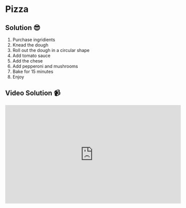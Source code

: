 # Pizza

## Solution 😎

1. Purchase ingridients
2. Knead the dough
3. Roll out the dough in a circular shape
4. Add tomato sauce
5. Add the chese
6. Add pepperoni and mushrooms
7. Bake for 15 minutes
8. Enjoy

## Video Solution 📹

<iframe width="560" height="315" src="https://www.youtube.com/embed/3KSx0gskMrI" title="YouTube video player" frameborder="0" allow="accelerometer; autoplay; clipboard-write; encrypted-media; gyroscope; picture-in-picture; web-share" allowfullscreen></iframe>
